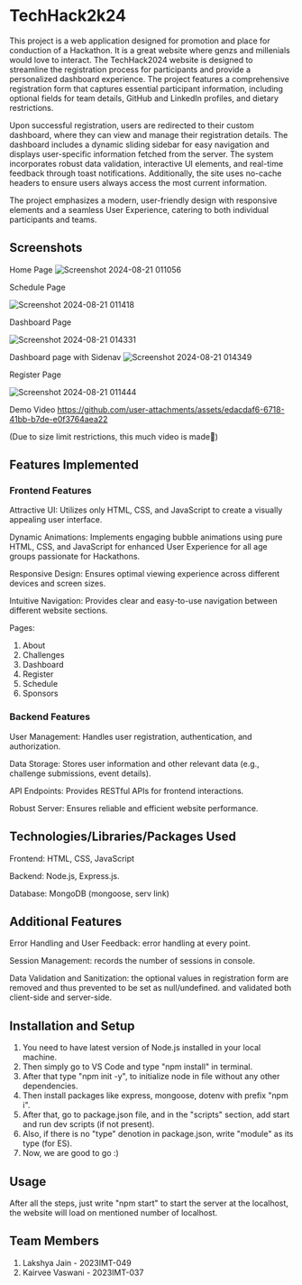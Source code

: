# TechHack2k24

This project is a web application designed for promotion and place for conduction of a Hackathon. It is a great website where genzs and millenials would love to interact.
The TechHack2024 website is designed to streamline the registration process for participants and provide a personalized dashboard experience. The project features a comprehensive registration form that captures essential participant information, including optional fields for team details, GitHub and LinkedIn profiles, and dietary restrictions.

Upon successful registration, users are redirected to their custom dashboard, where they can view and manage their registration details. The dashboard includes a dynamic sliding sidebar for easy navigation and displays user-specific information fetched from the server. The system incorporates robust data validation, interactive UI elements, and real-time feedback through toast notifications. Additionally, the site uses no-cache headers to ensure users always access the most current information.

The project emphasizes a modern, user-friendly design with responsive elements and a seamless User Experience, catering to both individual participants and teams.

## Screenshots
Home Page
![Screenshot 2024-08-21 011056](https://github.com/user-attachments/assets/fab1a23d-248d-4233-9243-df9533ccb6ff)

Schedule Page

![Screenshot 2024-08-21 011418](https://github.com/user-attachments/assets/ff4f353c-3ecb-4c36-8b76-5738917cbef8)

Dashboard Page

![Screenshot 2024-08-21 014331](https://github.com/user-attachments/assets/5225a0aa-7e43-4ec0-9dac-dbfceaeb1d41)

Dashboard page with Sidenav
![Screenshot 2024-08-21 014349](https://github.com/user-attachments/assets/8b07edf6-22ef-4b87-91ef-e41411131e06)

Register Page

![Screenshot 2024-08-21 011444](https://github.com/user-attachments/assets/145ac007-3f06-41a3-8cfb-9c558c02c6c0)


Demo Video
https://github.com/user-attachments/assets/edacdaf6-6718-41bb-b7de-e0f3764aea22

(Due to size limit restrictions, this much video is made🥲)


## Features Implemented
### Frontend Features

Attractive UI: Utilizes only HTML, CSS, and JavaScript to create a visually appealing user interface.

Dynamic Animations: Implements engaging bubble animations using pure HTML, CSS, and JavaScript for enhanced User Experience for all age groups passionate for Hackathons.

Responsive Design: Ensures optimal viewing experience across different devices and screen sizes.

Intuitive Navigation: Provides clear and easy-to-use navigation between different website sections.

Pages:

1. About
2. Challenges
3. Dashboard
4. Register
5. Schedule
6. Sponsors

### Backend Features

User Management: Handles user registration, authentication, and authorization.

Data Storage: Stores user information and other relevant data (e.g., challenge submissions, event details).

API Endpoints: Provides RESTful APIs for frontend interactions.

Robust Server: Ensures reliable and efficient website performance.

## Technologies/Libraries/Packages Used

Frontend: HTML, CSS, JavaScript

Backend: Node.js, Express.js.

Database: MongoDB (mongoose, serv link)

## Additional Features

Error Handling and User Feedback: error handling at every point.

Session Management: records the number of sessions in console.

Data Validation and Sanitization: the optional values in registration form are removed and thus prevented to be set as null/undefined.
and validated both client-side and server-side.

## Installation and Setup

1. You need to have latest version of Node.js installed in your local machine.
2. Then simply go to VS Code and type "npm install" in terminal.
3. After that type "npm init -y", to initialize node in file without any other dependencies.
4. Then install packages like express, mongoose, dotenv with prefix "npm i".
5. After that, go to package.json file, and in the "scripts" section, add start and run dev scripts (if not present).
6. Also, if there is no "type" denotion in package.json, write "module" as its type (for ES).
7. Now, we are good to go :)

## Usage

After all the steps, just write "npm start" to start the server at the localhost, the website will load on mentioned number of localhost.

## Team Members

1. Lakshya Jain - 2023IMT-049
2. Kairvee Vaswani - 2023IMT-037


